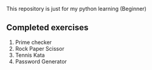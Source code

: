This repository is just for my python learning (Beginner)

Completed exercises
--
1. Prime checker
2. Rock Paper Scissor
3. Tennis Kata
4. Password Generator